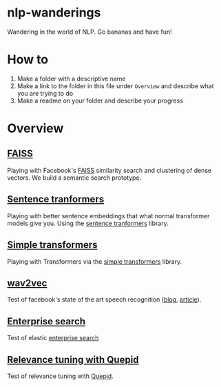 # nlp-wanderings
Wandering in the world of NLP. Go bananas and have fun!

# How to
1. Make a folder with a descriptive name
2. Make a link to the folder in this file under `Overview` and describe what you are trying to do
3. Make a readme on your folder and describe your progress

# Overview

## [FAISS](faiss)
Playing with Facebook's [FAISS](https://github.com/facebookresearch/faiss) similarity search and clustering of dense vectors. We build a semantic search prototype.

## [Sentence tranformers](sentence-transformers)

Playing with better sentence embeddings that what normal transformer models give you. Using the [sentence tranformers](https://github.com/UKPLab/sentence-transformers) library.

## [Simple transformers](simple-transformers)

Playing with Transformers via the [simple transformers](https://github.com/ThilinaRajapakse/simpletransformers) library.

## [wav2vec](wav2vec)

Test of facebook's state of the art speech recognition ([blog](https://ai.facebook.com/blog/wav2vec-state-of-the-art-speech-recognition-through-self-supervision/), [article](https://arxiv.org/pdf/2007.03001.pdf)).

## [Enterprise search](enterprise-search)

Test of elastic [enterprise search](https://www.elastic.co/guide/en/enterprise-search/current/docker.html)

## [Relevance tuning with Quepid](quepid)

Test of relevance tuning with [Quepid](https://github.com/o19s/quepid).
